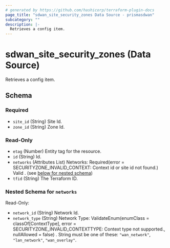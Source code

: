 ```yaml
---
# generated by https://github.com/hashicorp/terraform-plugin-docs
page_title: "sdwan_site_security_zones Data Source - prismasdwan"
subcategory: ""
description: |-
  Retrieves a config item.
---
```


# sdwan_site_security_zones (Data Source)

Retrieves a config item.



<!-- schema generated by tfplugindocs -->
## Schema

### Required

- `site_id` (String) Site Id.
- `zone_id` (String) Zone Id.

### Read-Only

- `etag` (Number) Entity tag for the resource.
- `id` (String) Id.
- `networks` (Attributes List) Networks: Required(error = SECURITYZONE_INVALID_CONTEXT: Context id or site id not found.) Valid . (see [below for nested schema](#nestedatt--networks))
- `tfid` (String) The Terraform ID.

<a id="nestedatt--networks"></a>
### Nested Schema for `networks`

Read-Only:

- `network_id` (String) Network Id.
- `network_type` (String) Network Type: ValidateEnum(enumClass = classOf[ContextType], error = SECURITYZONE_INVALID_CONTEXTTYPE: Context type not supported., nullAllowed = false) . String must be one of these: `"wan_network"`, `"lan_network"`, `"wan_overlay"`.
